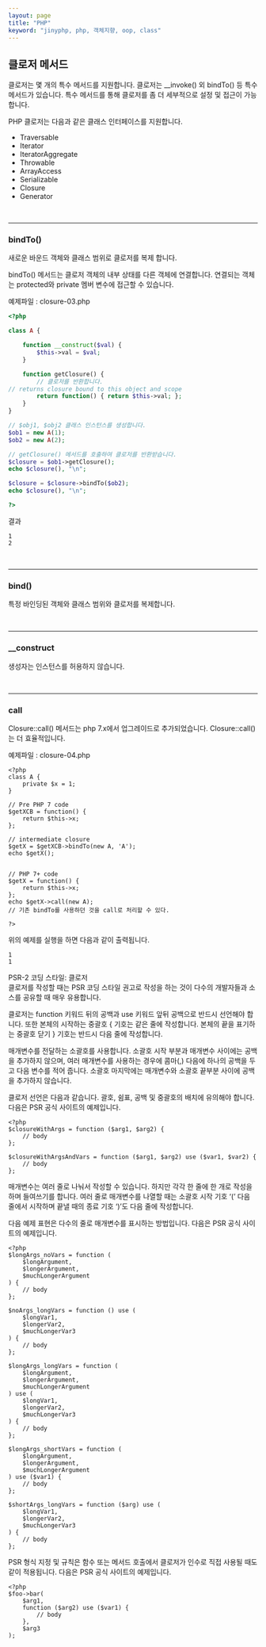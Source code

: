 ```yaml
---
layout: page
title: "PHP"
keyword: "jinyphp, php, 객체지향, oop, class"
---
```

## 클로저 메서드
클로저는 몇 개의 특수 메서드를 지원합니다. 클로저는  __invoke() 외 bindTo() 등 특수 메서드가 있습니다. 특수 메서드를 통해 클로저를 좀 더 세부적으로 설정 및 접근이 가능합니다.  

PHP 클로저는 다음과 같은 클래스 인터페이스를 지원합니다.  

* Traversable
* Iterator
* IteratorAggregate
* Throwable
* ArrayAccess
* Serializable
* Closure
* Generator

<br>
<hr>

### bindTo()
새로운 바운드 객체와 클래스 범위로 클로저를 복제 합니다.  

bindTo() 메서드는 클로저 객체의 내부 상태를 다른 객체에 연결합니다. 연결되는 객체는 protected와 private 멤버 변수에 접근할 수 있습니다.  

예제파일 : closure-03.php
```php
<?php

class A {

    function __construct($val) {
        $this->val = $val;
    }

    function getClosure() {
        // 클로저를 반환합니다. 
// returns closure bound to this object and scope
        return function() { return $this->val; };
    }
}

// $obj1, $obj2 클래스 인스턴스를 생성합니다.
$ob1 = new A(1);
$ob2 = new A(2);

// getClosure() 메서드를 호출하여 클로저를 반환받습니다.
$closure = $ob1->getClosure();
echo $closure(), "\n";

$closure = $closure->bindTo($ob2);
echo $closure(), "\n";

?>
```

결과
```
1
2
```

<br>
<hr>

### bind()
특정 바인딩된 객체와 클래스 범위와 클로저를 복제합니다.  

<br>
<hr>

###  __construct
생성자는 인스턴스를 허용하지 않습니다.  

<br>
<hr>

### call
Closure::call() 메서드는 php 7.x에서 업그레이드로 추가되었습니다. Closure::call()는 더 효율적입니다.  

예제파일 : closure-04.php
```
<?php
class A {
	private $x = 1;
}

// Pre PHP 7 code
$getXCB = function() {
	return $this->x;
};

// intermediate closure
$getX = $getXCB->bindTo(new A, 'A'); 
echo $getX();


// PHP 7+ code
$getX = function() {
	return $this->x;
};
echo $getX->call(new A);
// 기존 bindTo를 사용하던 것을 call로 처리할 수 있다.

?>
```

위의 예제를 실행을 하면 다음과 같이 출력됩니다.

```
1
1
```

PSR-2 코딩 스타일: 클로저  
클로저를 작성할 때는 PSR 코딩 스타일 권고로 작성을 하는 것이 다수의 개발자들과 소스를 공유할 때 매우 유용합니다.  

클로저는 function 키워드 뒤의 공백과 use 키워드 앞뒤 공백으로 반드시 선언해야 합니다. 또한 본체의 시작하는 중괄호 { 기호는 같은 줄에 작성합니다. 본체의 끝을 표기하는 중괄호 닫기 } 기호는 반드시 다음 줄에 작성합니다.  

매개변수를 전달하는 소괄호를 사용합니다. 소괄호 시작 부분과 매개변수 사이에는 공백을 추가하지 않으며, 여러 매개변수를 사용하는 경우에 콤마(,) 다음에 하나의 공백을 두고 다음 변수를 적어 줍니다. 소괄호 마지막에는 매개변수와 소괄호 끝부분 사이에 공백을 추가하지 않습니다.  

클로저 선언은 다음과 같습니다. 괄호, 쉼표, 공백 및 중괄호의 배치에 유의해야 합니다. 다음은 PSR 공식 사이트의 예제입니다.  

```
<?php
$closureWithArgs = function ($arg1, $arg2) {
    // body
};

$closureWithArgsAndVars = function ($arg1, $arg2) use ($var1, $var2) {
    // body
};
```


매개변수는 여러 줄로 나눠서 작성할 수 있습니다. 하지만 각각 한 줄에 한 개로 작성을 하며 들여쓰기를 합니다. 여러 줄로 매개변수를 나열할 때는 소괄호 시작 기호 ‘(’ 다음 줄에서 시작하며 끝낼 때의 종료 기호 ‘)’도 다음 줄에 작성합니다.  

다음 예제 표현은 다수의 줄로 매개변수를 표시하는 방법입니다. 다음은 PSR 공식 사이트의 예제입니다.  

```
<?php
$longArgs_noVars = function (
    $longArgument,
    $longerArgument,
    $muchLongerArgument
) {
    // body
};

$noArgs_longVars = function () use (
    $longVar1,
    $longerVar2,
    $muchLongerVar3
) {
    // body
};

$longArgs_longVars = function (
    $longArgument,
    $longerArgument,
    $muchLongerArgument
) use (
    $longVar1,
    $longerVar2,
    $muchLongerVar3
) {
    // body
};

$longArgs_shortVars = function (
    $longArgument,
    $longerArgument,
    $muchLongerArgument
) use ($var1) {
    // body
};

$shortArgs_longVars = function ($arg) use (
    $longVar1,
    $longerVar2,
    $muchLongerVar3
) {
    // body
};
```

PSR 형식 지정 및 규칙은 함수 또는 메서드 호출에서 클로저가 인수로 직접 사용될 때도 같이 적용됩니다. 다음은 PSR 공식 사이트의 예제입니다.  

```
<?php
$foo->bar(
    $arg1,
    function ($arg2) use ($var1) {
        // body
    },
    $arg3
);
```

<br><br>